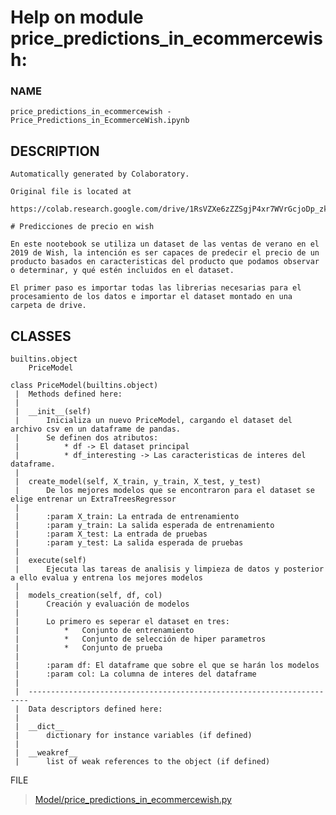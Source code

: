 # Help on module price_predictions_in_ecommercewish:

### NAME
    price_predictions_in_ecommercewish - Price_Predictions_in_EcommerceWish.ipynb

## DESCRIPTION
    Automatically generated by Colaboratory.
    
    Original file is located at
        https://colab.research.google.com/drive/1RsVZXe6zZZSgjP4xr7WVrGcjoDp_zkMj
    
    # Predicciones de precio en wish
    
    En este nootebook se utiliza un dataset de las ventas de verano en el 2019 de Wish, la intención es ser capaces de predecir el precio de un producto basados en caracteristicas del producto que podamos observar o determinar, y qué estén incluidos en el dataset.
    
    El primer paso es importar todas las librerias necesarias para el procesamiento de los datos e importar el dataset montado en una carpeta de drive.

## CLASSES
    builtins.object
        PriceModel
    
    class PriceModel(builtins.object)
     |  Methods defined here:
     |  
     |  __init__(self)
     |      Inicializa un nuevo PriceModel, cargando el dataset del archivo csv en un dataframe de pandas.
     |      Se definen dos atributos:
     |          * df -> El dataset principal
     |          * df_interesting -> Las caracteristicas de interes del dataframe.
     |  
     |  create_model(self, X_train, y_train, X_test, y_test)
     |      De los mejores modelos que se encontraron para el dataset se elige entrenar un ExtraTreesRegressor
     |      
     |      :param X_train: La entrada de entrenamiento
     |      :param y_train: La salida esperada de entrenamiento
     |      :param X_test: La entrada de pruebas
     |      :param y_test: La salida esperada de pruebas
     |  
     |  execute(self)
     |      Ejecuta las tareas de analisis y limpieza de datos y posterior a ello evalua y entrena los mejores modelos
     |  
     |  models_creation(self, df, col)
     |      Creación y evaluación de modelos
     |      
     |      Lo primero es seperar el dataset en tres:
     |          *   Conjunto de entrenamiento
     |          *   Conjunto de selección de hiper parametros
     |          *   Conjunto de prueba
     |      
     |      :param df: El dataframe que sobre el que se harán los modelos
     |      :param col: La columna de interes del dataframe
     |  
     |  ----------------------------------------------------------------------
     |  Data descriptors defined here:
     |  
     |  __dict__
     |      dictionary for instance variables (if defined)
     |  
     |  __weakref__
     |      list of weak references to the object (if defined)

FILE
> [Model/price_predictions_in_ecommercewish.py](../../Model/price_predictions_in_ecommercewish.py)


